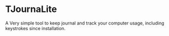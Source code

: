 # TJournaLite
A Very simple tool to keep journal and track your computer usage, including keystrokes since installation.
